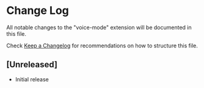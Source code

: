 # Change Log

All notable changes to the "voice-mode" extension will be documented in this file.

Check [Keep a Changelog](http://keepachangelog.com/) for recommendations on how to structure this file.

## [Unreleased]

- Initial release